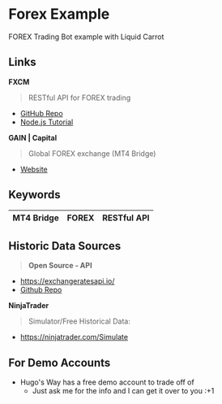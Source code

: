 # Forex Example
FOREX Trading Bot example with Liquid Carrot

## Links

**FXCM**
>RESTful API for FOREX trading
* [GitHub Repo](https://github.com/fxcm/RestAPI)
* [Node.js Tutorial](https://github.com/fxcm/RestAPI/blob/master/Rest_quick_start_guide_nodejs.docx)

**GAIN | Capital**
>Global FOREX exchange (MT4 Bridge)
* [Website](https://www.gaincapital.com/index.shtml)

## Keywords

| MT4 Bridge | FOREX | RESTful API |
| --- | --- | --- |


## Historic Data Sources

>**Open Source - API**
* https://exchangeratesapi.io/
* [Github Repo](https://github.com/exchangeratesapi/exchangeratesapi)

**NinjaTrader**
>Simulator/Free Historical Data:
* https://ninjatrader.com/Simulate

## For Demo Accounts

* Hugo's Way has a free demo account to trade off of
  * Just ask me for the info and I can get it over to you :+1
